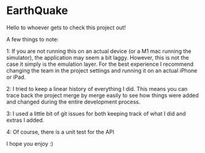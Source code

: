 # EarthQuake

Hello to whoever gets to check this project out! 

A few things to note: 

1: If you are not running this on an actual device (or a M1 mac running the simulator), the application may seem a bit laggy. However, this is not the case it simply is the emulation layer. For the best experience I recommend changing the team in the project settings and running it on an actual iPhone or iPad. 


2: I tried to keep a linear history of everything I did. This means you can trace back the project merge by merge easily to see how things were added and changed during the entire development process.

3: I used a little bit of git issues for both keeping track of what I did and extras I added.

4: Of course, there is a unit test for the API

I hope you enjoy :) 
